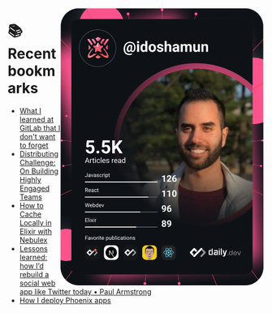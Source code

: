 <a href="https://app.daily.dev/idoshamun"><img src="https://raw.githubusercontent.com/idoshamun/idoshamun/devcard/devcard.svg" align='right' width="400" alt="Ido Shamun's Dev Card"/></a>

# 📚 Recent bookmarks
<!-- BOOKMARKS:START -->
- [What I learned at GitLab that I don&#39;t want to forget](https://app.daily.dev/posts/aRLSaDjTk?utm_source=rss&utm_medium=bookmarks&utm_campaign=28849d86070e4c099c877ab6837c61f0)
- [Distributing Challenge: On Building Highly Engaged Teams](https://app.daily.dev/posts/1KJ149HGz?utm_source=rss&utm_medium=bookmarks&utm_campaign=28849d86070e4c099c877ab6837c61f0)
- [How to Cache Locally in Elixir with Nebulex](https://app.daily.dev/posts/HGZ-IUfYs?utm_source=rss&utm_medium=bookmarks&utm_campaign=28849d86070e4c099c877ab6837c61f0)
- [Lessons learned: how I’d rebuild a social web app like Twitter today • Paul Armstrong](https://app.daily.dev/posts/XO_n-U3au?utm_source=rss&utm_medium=bookmarks&utm_campaign=28849d86070e4c099c877ab6837c61f0)
- [How I deploy Phoenix apps](https://app.daily.dev/posts/BlQ903HIO?utm_source=rss&utm_medium=bookmarks&utm_campaign=28849d86070e4c099c877ab6837c61f0)
<!-- BOOKMARKS:END -->
